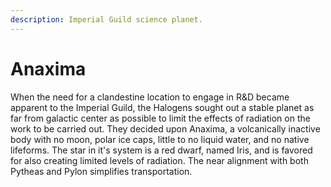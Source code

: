 ```yaml
---
description: Imperial Guild science planet.
---
```


# Anaxima

When the need for a clandestine location to engage in R\&D became apparent to the Imperial Guild, the Halogens sought out a stable planet as far from galactic center as possible to limit the effects of radiation on the work to be carried out. They decided upon Anaxima, a volcanically inactive body with no moon, polar ice caps, little to no liquid water, and no native lifeforms. The star in it's system is a red dwarf, named Iris, and is favored for  also creating limited levels of radiation. The near alignment with both Pytheas and Pylon simplifies transportation.
